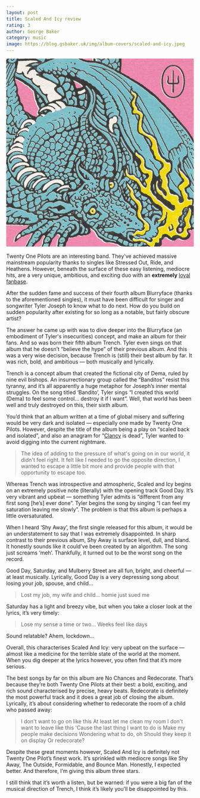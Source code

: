 ```yaml
---
layout: post
title: Scaled And Icy review
rating: 3
author: George Baker
category: music
image: https://blog.gsbaker.uk/img/album-covers/scaled-and-icy.jpeg
---
```


<img src="/img/album-covers/scaled-and-icy.jpeg" alt="SAI Album Cover" class="album-cover">

Twenty One Pilots are an interesting band. They've achieved massive mainstream popularity thanks to singles like Stressed Out, Ride, and Heathens. However, beneath the surface of these easy listening, mediocre hits, are a very unique, ambitious, and exciting duo with an **extremely** [loyal fanbase](https://www.reddit.com/r/twentyonepilots/).

After the sudden fame and success of their fourth album Blurryface (thanks to the aforementioned singles), it must have been difficult for singer and songwriter Tyler Joseph to know what to do next. How do you build on sudden popularity after existing for so long as a notable, but fairly obscure artist?

The answer he came up with was to dive deeper into the Blurryface (an embodiment of Tyler's insecurities) concept, and make an album for their fans. And so was born their fifth album Trench. Tyler even sings on that album that he doesn’t “believe the hype” of their previous album. And this was a very wise decision, because Trench is (still) their best album by far. It was rich, bold, and ambitious — both musically and lyrically.

Trench is a concept album that created the fictional city of Dema, ruled by nine evil bishops. An insurrectionary group called the “Banditos” resist this tyranny, and it’s all apparently a huge metaphor for Joseph’s inner mental struggles. On the song titled ‘Bandito’, Tyler sings “I created this world (Dema) to feel some control… destroy it if I want”. Well, that world has been well and truly destroyed on this, their sixth album.

You’d think that an album written at a time of global misery and suffering would be very dark and isolated — especially one made by Twenty One Pilots. However, despite the title of the album being a play on “scaled back and isolated”, and also an anagram for “[Clancy](https://www.youtube.com/watch?v=zwVgm4gEbLg) is dead”, Tyler wanted to avoid digging into the current nightmare.

> The idea of adding to the pressure of what's going on in our world, it didn't feel right. It felt like I needed to go the opposite direction, I wanted to escape a little bit more and provide people with that opportunity to escape too.

Whereas Trench was introspective and atmospheric, Scaled and Icy begins on an extremely positive note (literally) with the opening track Good Day. It’s very vibrant and upbeat — something Tyler admits is “different from any first song [he’s] ever done”. Tyler begins the song by singing “I can feel my saturation leaving me slowly”. The problem is that this album is perhaps a little oversaturated.

When I heard ‘Shy Away’, the first single released for this album, it would be an understatement to say that I was extremely disappointed. In sharp contrast to their previous album, Shy Away is surface level, dull, and bland. It honestly sounds like it could’ve been created by an algorithm. The song just screams ‘meh’. Thankfully, it turned out to be the worst song on the record.

Good Day, Saturday, and Mulberry Street are all fun, bright, and cheerful — at least musically. Lyrically, Good Day is a very depressing song about losing your job, spouse, and child…

> Lost my job, my wife and child… homie just sued me

Saturday has a light and breezy vibe, but when you take a closer look at the lyrics, it’s very timely:

> Lose my sense a time or two… Weeks feel like days

Sound relatable? Ahem, lockdown…

Overall, this characterises Scaled And Icy: very upbeat on the surface — almost like a medicine for the terrible state of the world at the moment. When you dig deeper at the lyrics however, you often find that it’s more serious.

The best songs by far on this album are No Chances and Redecorate. That’s because they’re both Twenty One Pilots at their best: a bold, exciting, and rich sound characterised by precise, heavy beats. Redecorate is definitely the most powerful track and it does a great job of closing the album. Lyrically, it’s about considering whether to redecorate the room of a child who passed away:

> I don't want to go on like this
> At least let me clean my room
> I don't want to leave like this
> 'Cause the last thing I want to do is
> Make my people make decisions
> Wondering what to do, oh
> Should they keep it on display
> Or redecorate?

Despite these great moments however, Scaled And Icy is definitely not Twenty One Pilot’s finest work. It’s sprinkled with mediocre songs like Shy Away, The Outside, Formidable, and Bounce Man. Honestly, I expected better. And therefore, I’m giving this album three stars.

I still think that it’s worth a listen, but be warned: if you were a big fan of the musical direction of Trench, I think it’s likely you’ll be disappointed by this.
